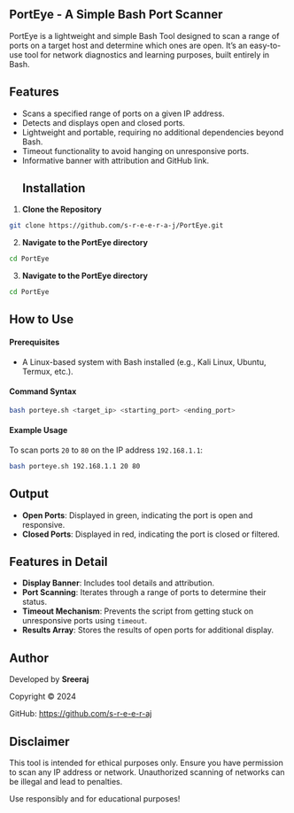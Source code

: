 ## PortEye - A Simple Bash Port Scanner
PortEye is a lightweight and simple Bash Tool designed to scan a range of ports on a target host and determine which ones are open. It’s an easy-to-use tool for network diagnostics and learning purposes, built entirely in Bash.

## Features
- Scans a specified range of ports on a given IP address.
- Detects and displays open and closed ports.
- Lightweight and portable, requiring no additional dependencies beyond Bash.
- Timeout functionality to avoid hanging on unresponsive ports.
- Informative banner with attribution and GitHub link.
  ## Installation
1. **Clone the Repository**
```bash
git clone https://github.com/s-r-e-e-r-a-j/PortEye.git
```
2. **Navigate to the PortEye directory**
 ```bash
 cd PortEye
 ```
3. **Navigate to the PortEye directory**
 ```bash
 cd PortEye
 ```
## How to Use
#### Prerequisites
- A Linux-based system with Bash installed (e.g., Kali Linux, Ubuntu, Termux, etc.).
#### Command Syntax
``` bash
bash porteye.sh <target_ip> <starting_port> <ending_port>
```
#### Example Usage
To scan ports `20` to `80` on the IP address `192.168.1.1`:

```bash
bash porteye.sh 192.168.1.1 20 80
```
## Output
- **Open Ports**: Displayed in green, indicating the port is open and responsive.
- **Closed Ports**: Displayed in red, indicating the port is closed or filtered.
## Features in Detail
- **Display Banner**: Includes tool details and attribution.
- **Port Scanning**: Iterates through a range of ports to determine their status.
- **Timeout Mechanism**: Prevents the script from getting stuck on unresponsive ports using `timeout`.
- **Results Array**: Stores the results of open ports for additional display.
## Author
Developed by **Sreeraj**

Copyright © 2024

GitHub: https://github.com/s-r-e-e-r-aj

## Disclaimer
This tool is intended for ethical purposes only. Ensure you have permission to scan any IP address or network. Unauthorized scanning of networks can be illegal and lead to penalties.

Use responsibly and for educational purposes!

